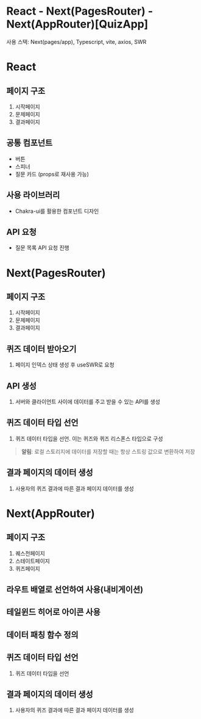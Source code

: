 # React - Next(PagesRouter) - Next(AppRouter)[QuizApp]

사용 스택: Next(pages/app), Typescript, vite, axios, SWR

# React

## 페이지 구조

1. 시작페이지
2. 문제페이지
3. 결과페이지

## 공통 컴포넌트

- 버튼
- 스피너
- 질문 카드 (props로 재사용 가능)

## 사용 라이브러리

- Chakra-ui를 활용한 컴포넌트 디자인

## API 요청

- 질문 목록 API 요청 진행

# Next(PagesRouter)

## 페이지 구조

1. 시작페이지
2. 문제페이지
3. 결과페이지

## 퀴즈 데이터 받아오기

1. 페이지 인덱스 상태 생성 후 useSWR로 요청

## API 생성

1. 서버와 클라이언트 사이에 데이터를 주고 받을 수 있는 API를 생성

## 퀴즈 데이터 타입 선언

1. 퀴즈 데이터 타입을 선언. 이는 퀴즈와 퀴즈 리스폰스 타입으로 구성

> **알림**: 로컬 스토리지에 데이터를 저장할 때는 항상 스트링 값으로 변환하여 저장

## 결과 페이지의 데이터 생성

1. 사용자의 퀴즈 결과에 따른 결과 페이지 데이터를 생성

# Next(AppRouter)

## 페이지 구조

1. 퀘스천페이지
2. 스테이트페이지
3. 퀴즈페이지

## 라우트 배열로 선언하여 사용(내비게이션)

## 테일윈드 히어로 아이콘 사용

## 데이터 패칭 함수 정의

## 퀴즈 데이터 타입 선언

1. 퀴즈 데이터 타입을 선언

## 결과 페이지의 데이터 생성

1. 사용자의 퀴즈 결과에 따른 결과 페이지 데이터를 생성
